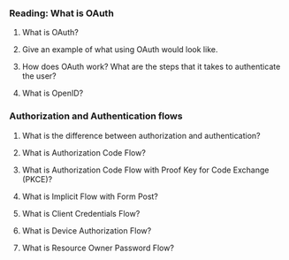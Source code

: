 ### Reading: What is OAuth

1. What is OAuth?


2. Give an example of what using OAuth would look like.


3. How does OAuth work? What are the steps that it takes to authenticate the user?


4. What is OpenID?


### Authorization and Authentication flows

1. What is the difference between authorization and authentication?


2. What is Authorization Code Flow?


3. What is Authorization Code Flow with Proof Key for Code Exchange (PKCE)?


4. What is Implicit Flow with Form Post?


5. What is Client Credentials Flow?


6. What is Device Authorization Flow?


7. What is Resource Owner Password Flow?

